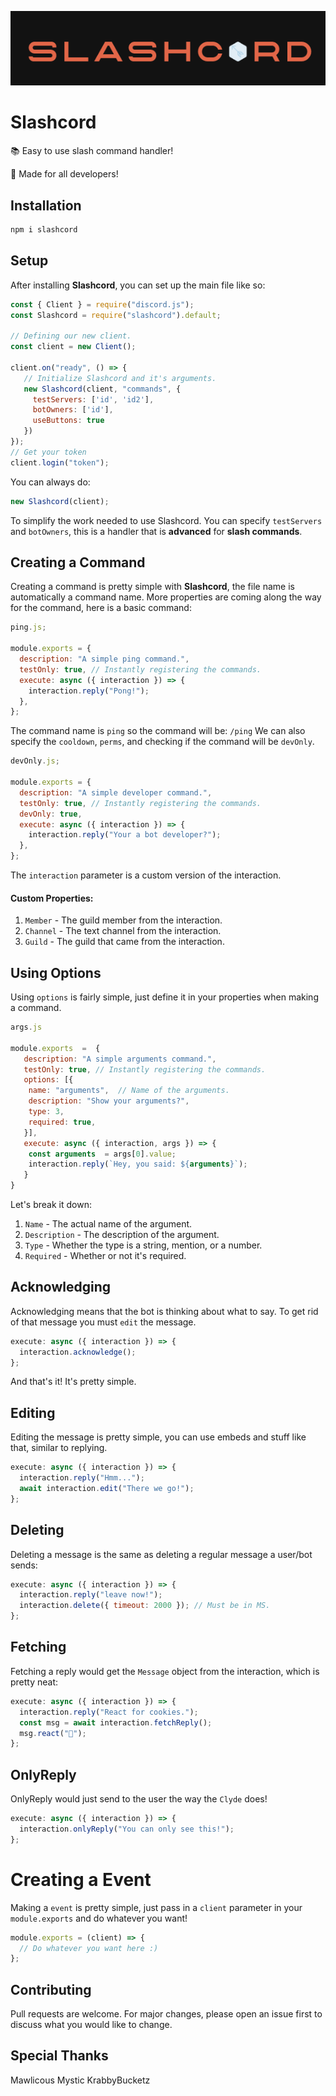 ![Logo](./src/utilities/extras/slashcord.png)

# Slashcord

📚 Easy to use slash command handler!

📌 Made for all developers!

## Installation

```bash
npm i slashcord
```

## Setup

After installing **Slashcord**, you can set up the main file like so:

```js
const { Client } = require("discord.js");
const Slashcord = require("slashcord").default;

// Defining our new client.
const client = new Client();

client.on("ready", () => {
   // Initialize Slashcord and it's arguments.
   new Slashcord(client, "commands", {
     testServers: ['id', 'id2'],
     botOwners: ['id'],
     useButtons: true  
   })
});
// Get your token
client.login("token");
```

You can always do:

```js
new Slashcord(client);
```

To simplify the work needed to use Slashcord.
You can specify `testServers` and `botOwners`, this is a handler that is **advanced** for **slash commands**.

## Creating a Command

Creating a command is pretty simple with **Slashcord**, the file name is automatically a command name. More properties are coming along the way for the command, here is a basic command:

```js
ping.js;

module.exports = {
  description: "A simple ping command.",
  testOnly: true, // Instantly registering the commands.
  execute: async ({ interaction }) => {
    interaction.reply("Pong!");
  },
};
```

The command name is `ping` so the command will be: `/ping`
We can also specify the `cooldown`, `perms`, and checking if the command will be `devOnly`.

```js
devOnly.js;

module.exports = {
  description: "A simple developer command.",
  testOnly: true, // Instantly registering the commands.
  devOnly: true,
  execute: async ({ interaction }) => {
    interaction.reply("Your a bot developer?");
  },
};
```

The `interaction` parameter is a custom version of the interaction.

#### Custom Properties:

1. `Member` - The guild member from the interaction.
2. `Channel` - The text channel from the interaction.
3. `Guild` - The guild that came from the interaction.

## Using Options

Using `options` is fairly simple, just define it in your properties when making a command.

```js
args.js

module.exports  =  {
   description: "A simple arguments command.",
   testOnly: true, // Instantly registering the commands.
   options: [{
	name: "arguments",  // Name of the arguments.
	description: "Show your arguments?",
	type: 3,
	required: true,
   }],
   execute: async ({ interaction, args }) => {
	const arguments  = args[0].value;
	interaction.reply(`Hey, you said: ${arguments}`);
   }
}
```

Let's break it down:

1. `Name` - The actual name of the argument.
2. `Description` - The description of the argument.
3. `Type` - Whether the type is a string, mention, or a number.
4. `Required` - Whether or not it's required.

## Acknowledging

Acknowledging means that the bot is thinking about what to say.
To get rid of that message you must `edit` the message.

```js
execute: async ({ interaction }) => {
  interaction.acknowledge();
};
```

And that's it! It's pretty simple.

## Editing

Editing the message is pretty simple, you can use embeds and stuff like that, similar to replying.

```js
execute: async ({ interaction }) => {
  interaction.reply("Hmm...");
  await interaction.edit("There we go!");
};
```

## Deleting

Deleting a message is the same as deleting a regular message a user/bot sends:

```js
execute: async ({ interaction }) => {
  interaction.reply("leave now!");
  interaction.delete({ timeout: 2000 }); // Must be in MS.
};
```

## Fetching

Fetching a reply would get the `Message` object from the interaction, which is pretty neat:

```js
execute: async ({ interaction }) => {
  interaction.reply("React for cookies.");
  const msg = await interaction.fetchReply();
  msg.react("🍪");
};
```

## OnlyReply

OnlyReply would just send to the user the way the `Clyde` does!

```js
execute: async ({ interaction }) => {
  interaction.onlyReply("You can only see this!");
};
```

# Creating a Event

Making a `event` is pretty simple, just pass in a `client` parameter in your `module.exports` and do whatever you want!

```js
module.exports = (client) => {
  // Do whatever you want here :)
};
```

## Contributing

Pull requests are welcome. For major changes, please open an issue first to discuss what you would like to change.

## Special Thanks

Mawlicous
Mystic
KrabbyBucketz
